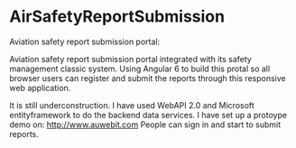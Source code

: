 # AirSafetyReportSubmission
Aviation safety report submission portal:

Aviation safety report submission portal integrated with its safety management classic system. 
Using Angular 6 to build this protal so all browser users can register and submit the reports through this responsive web application.

It is still underconstruction. I have used WebAPI 2.0 and Microsoft entityframework to do the backend data services. I have set up a protoype demo on:
http://www.auwebit.com 
People can sign in and start to submit reports.

